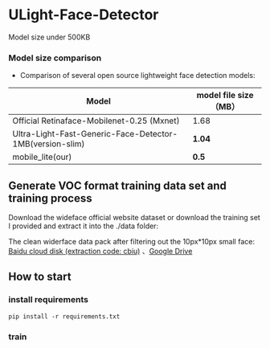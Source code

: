 # ULight-Face-Detector

Model size under 500KB

### Model size comparison
- Comparison of several open source lightweight face detection models:

Model|model file size（MB）
------|--------
Official Retinaface-Mobilenet-0.25 (Mxnet) | 1.68
Ultra-Light-Fast-Generic-Face-Detector-1MB(version-slim)| **1.04**
mobile_lite(our)| **0.5** 

## Generate VOC format training data set and training process

Download the wideface official website dataset or download the training set I provided and extract it into the ./data folder:

   The clean widerface data pack after filtering out the 10px*10px small face: [Baidu cloud disk (extraction code: cbiu)](https://pan.baidu.com/s/1MR0ZOKHUP_ArILjbAn03sw) 、[Google Drive](https://drive.google.com/open?id=1OBY-Pk5hkcVBX1dRBOeLI4e4OCvqJRnH )


## How to start

### install requirements
```Shell
pip install -r requirements.txt
```

### train
```Shell
python train.py --batch-size 16 --epochs 300 --weights '' --optimizer SGD
```

#### prepare datasets

open data/widerface.yaml change train & val path 

### detect
```Shell
python detect.py --weights mobile_lite.pth 
```

### export
```Shell
python export.py --weights mobile_lite.pth 
```

## Pretrained model

Pretrained model: 
